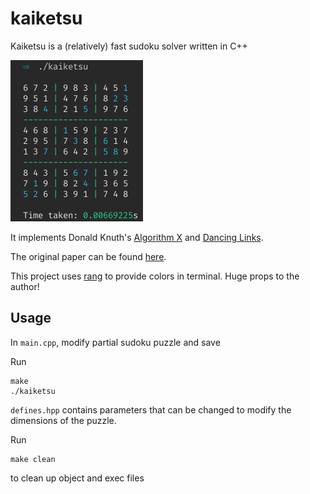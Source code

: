 # kaiketsu

Kaiketsu is a (relatively) fast sudoku solver written in C++

![kaiketsu](https://github.com/2bit-hack/kaiketsu/blob/master/img/kaiket2.png "kaiketsu")

It implements Donald Knuth's [Algorithm X](https://en.wikipedia.org/wiki/Knuth%27s_Algorithm_X "algo x")
and [Dancing Links](https://en.wikipedia.org/wiki/Dancing_Links "dancing links").

The original paper can be found [here](https://arxiv.org/abs/cs/0011047 "dlx paper").

This project uses [rang](https://github.com/agauniyal/rang "rang") to provide colors in terminal.
Huge props to the author!

## Usage

In `main.cpp`, modify partial sudoku puzzle and save

Run
```
make
./kaiketsu
```

`defines.hpp` contains parameters that can be changed to modify the dimensions of the puzzle.

Run
```
make clean
```
to clean up object and exec files
